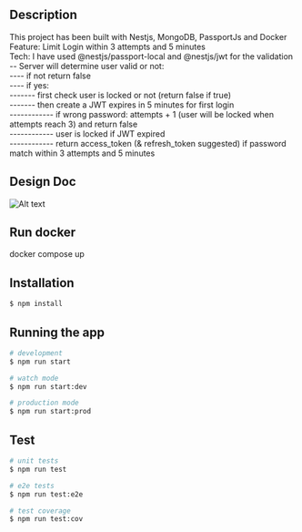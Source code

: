 ## Description

This project has been built with Nestjs, MongoDB, PassportJs and Docker <br />
Feature: Limit Login within 3 attempts and 5 minutes <br />
Tech: I have used @nestjs/passport-local and @nestjs/jwt for the validation <br />
-- Server will determine user valid or not: <br />
---- if not return false<br />
---- if yes:<br />
------- first check user is locked or not (return false if true)<br />
------- then create a JWT expires in 5 minutes for first login<br />
------------ if wrong password: attempts + 1 (user will be locked when attempts reach 3) and return false<br />
------------ user is locked if JWT expired<br />
------------ return access_token (& refresh_token suggested) if password match within 3 attempts and 5 minutes<br />

## Design Doc

![Alt text](relative/path/to/img.jpg?raw=true 'Title')

## Run docker

docker compose up

## Installation

```bash
$ npm install
```

## Running the app

```bash
# development
$ npm run start

# watch mode
$ npm run start:dev

# production mode
$ npm run start:prod
```

## Test

```bash
# unit tests
$ npm run test

# e2e tests
$ npm run test:e2e

# test coverage
$ npm run test:cov
```
